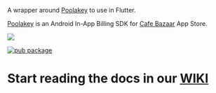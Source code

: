 A wrapper around [Poolakey](https://github.com/cafebazaar/Poolakey) to use in Flutter.

[Poolakey](https://github.com/cafebazaar/Poolakey) is an Android In-App Billing SDK for [Cafe Bazaar](https://cafebazaar.ir/?l=en) App Store.

<img src="https://github.com/cafebazaar/flutter_poolakey/raw/master/repo_files/flutter_poolakey.jpg"/><br/>

[![pub package](https://img.shields.io/pub/v/flutter_poolakey.svg)](https://pub.dartlang.org/packages/flutter_poolakey)

# Start reading the docs in our [WIKI](https://github.com/cafebazaar/flutter_poolakey/wiki)
